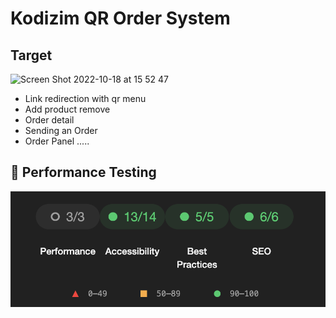 <h1>Kodizim QR Order System</h1>

<h2>Target</h2>

![Screen Shot 2022-10-18 at 15 52 47](https://user-images.githubusercontent.com/56169582/196434846-2de2b79d-5a6c-4666-abc3-5a91ae8d7164.png) 

- Link redirection with qr menu
- Add product remove
- Order detail
- Sending an Order
- Order Panel
.....
  
<h2>🎉 Performance Testing</h2>
<img src="public/assets/img/performance.png" />
